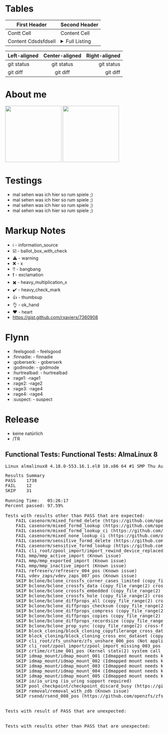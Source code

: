 
# Tables

| First Header  | Second Header |
| ------------- | ------------------ |
| Contt Cell  | Content Cell  |
| Content Cdsdsfdsell  | <details><summary>Full Listing</summary><pre>PRE JLKJLKJL</pre></details>  |

| Left-aligned | Center-aligned | Right-aligned |
| :---         |     :---:      |          ---: |
| git status   | git status     | git status    |
| git diff     | git diff       | git diff      |

# About me

<img height="180em" src="https://github-readme-stats.vercel.app/api?username=mcmilk"/>
<img height="180em" src="https://github-readme-stats.vercel.app/api/top-langs/?username=mcmilk&layout=compact"/>

# Testings

- mal sehen was ich hier so rum spiele ;)
- mal sehen was ich hier so rum spiele ;)
- mal sehen was ich hier so rum spiele ;)
- mal sehen was ich hier so rum spiele ;)

#  Markup Notes
- :information_source: - information_source
- :ballot_box_with_check: - ballot_box_with_check
- :warning: - warning
- :x: - x
- :bangbang: - bangbang
- :exclamation: - exclamation
- :heavy_multiplication_x: - heavy_multiplication_x
- :heavy_check_mark: - heavy_check_mark
- :thumbsup: - thumbsup
- :ok_hand: - ok_hand
- :heart: - heart
- https://gist.github.com/rxaviers/7360908

# Flynn
- :feelsgood: - feelsgood
- :finnadie: - finnadie
- :goberserk: - goberserk
- :godmode: - godmode
- :hurtrealbad: - hurtrealbad
- :rage1: -rage1
- :rage2: -rage2
- :rage3: -rage4
- :rage4: -rage4
- :suspect: - suspect


# Release
- keine natürlich
- /TR

## Functional Tests: Functional Tests: AlmaLinux 8
<pre>
Linux almalinux8 4.18.0-553.16.1.el8_10.x86_64 #1 SMP Thu Aug 8 07:11:46 EDT 2024 x86_64 x86_64 x86_64 GNU/Linux
</pre>

<pre>
Results Summary
PASS	1738
FAIL	12
SKIP	31

Running Time:	05:26:17
Percent passed:	97.59%

Tests with results other than PASS that are expected:
    FAIL casenorm/mixed_formd_delete (https://github.com/openzfs/zfs/issues/7633)
    FAIL casenorm/mixed_formd_lookup (https://github.com/openzfs/zfs/issues/7633)
    FAIL casenorm/mixed_formd_lookup_ci (https://github.com/openzfs/zfs/issues/7633)
    FAIL casenorm/mixed_none_lookup_ci (https://github.com/openzfs/zfs/issues/7633)
    FAIL casenorm/sensitive_formd_delete (https://github.com/openzfs/zfs/issues/7633)
    FAIL casenorm/sensitive_formd_lookup (https://github.com/openzfs/zfs/issues/7633)
    FAIL cli_root/zpool_import/import_rewind_device_replaced (Arbitrary pool rewind is not guaranteed)
    FAIL mmp/mmp_active_import (Known issue)
    FAIL mmp/mmp_exported_import (Known issue)
    FAIL mmp/mmp_inactive_import (Known issue)
    FAIL refreserv/refreserv_004_pos (Known issue)
    FAIL vdev_zaps/vdev_zaps_007_pos (Known issue)
    SKIP bclone/bclone_crossfs_corner_cases_limited (copy_file_range(2) cross-filesystem needs kernel 5.3+)
    SKIP bclone/bclone_crossfs_data (copy_file_range(2) cross-filesystem needs kernel 5.3+)
    SKIP bclone/bclone_crossfs_embedded (copy_file_range(2) cross-filesystem needs kernel 5.3+)
    SKIP bclone/bclone_crossfs_hole (copy_file_range(2) cross-filesystem needs kernel 5.3+)
    SKIP bclone/bclone_diffprops_all (copy_file_range(2) cross-filesystem needs kernel 5.3+)
    SKIP bclone/bclone_diffprops_checksum (copy_file_range(2) cross-filesystem needs kernel 5.3+)
    SKIP bclone/bclone_diffprops_compress (copy_file_range(2) cross-filesystem needs kernel 5.3+)
    SKIP bclone/bclone_diffprops_copies (copy_file_range(2) cross-filesystem needs kernel 5.3+)
    SKIP bclone/bclone_diffprops_recordsize (copy_file_range(2) cross-filesystem needs kernel 5.3+)
    SKIP bclone/bclone_prop_sync (copy_file_range(2) cross-filesystem needs kernel 5.3+)
    SKIP block_cloning/block_cloning_copyfilerange_cross_dataset (copy_file_range(2) cross-filesystem needs kernel 5.3+)
    SKIP block_cloning/block_cloning_cross_enc_dataset (copy_file_range(2) cross-filesystem needs kernel 5.3+)
    SKIP cli_root/zfs_unshare/zfs_unshare_006_pos (Not applicable)
    SKIP cli_root/zpool_import/zpool_import_missing_003_pos (https://github.com/openzfs/zfs/issues/6839)
    SKIP crtime/crtime_001_pos (Kernel statx(2) system call required on Linux)
    SKIP idmap_mount/idmap_mount_001 (Idmapped mount needs kernel 5.12+)
    SKIP idmap_mount/idmap_mount_002 (Idmapped mount needs kernel 5.12+)
    SKIP idmap_mount/idmap_mount_003 (Idmapped mount needs kernel 5.12+)
    SKIP idmap_mount/idmap_mount_004 (Idmapped mount needs kernel 5.12+)
    SKIP idmap_mount/idmap_mount_005 (Idmapped mount needs kernel 5.12+)
    SKIP io/io_uring (io_uring support required)
    SKIP pool_checkpoint/checkpoint_discard_busy (https://github.com/openzfs/zfs/issues/12053)
    SKIP removal/removal_with_zdb (Known issue)
    SKIP rsend/rsend_008_pos (https://github.com/openzfs/zfs/issues/6066)


Tests with result of PASS that are unexpected:


Tests with results other than PASS that are unexpected:
</pre>

